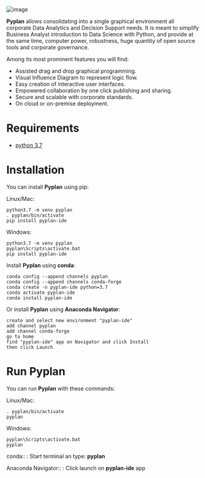 ![image](http://pyplan.com/wp-content/uploads/2018/10/logo_pyplan-1.png)

**Pyplan** allows consolidating into a single graphical environment all
corporate Data Analytics and Decision Support needs. It is meant to
simplify Business Analyst introduction to Data Science with Python, and
provide at the same time, computer power, robustness, huge quantity of
open source tools and corporate governance.

Among its most prominent features you will find:

-   Assisted drag and drop graphical programming.
-   Visual Influence Diagram to represent logic flow.
-   Easy creation of interactive user interfaces.
-   Empowered collaboration by one click publishing and sharing.
-   Secure and scalable with corporate standards.
-   On cloud or on-premise deployment.


Requirements
============

-   [python 3.7](https://www.python.org/downloads/release/python-375/)

Installation
============

You can install **Pyplan** using pip:

Linux/Mac:

    python3.7 -m venv pyplan
    . pyplan/bin/activate
    pip install pyplan-ide

Windows:

    python3.7 -m venv pyplan
    pyplan\Scripts\activate.bat
    pip install pyplan-ide

Install **Pyplan** using **conda**:

    conda config --append channels pyplan
    conda config --append channels conda-forge
    conda create -n pyplan-ide python=3.7
    conda activate pyplan-ide
    conda install pyplan-ide

Or install **Pyplan** using **Anaconda Navigator**:

    create and select new environment "pyplan-ide"
    add channel pyplan
    add channel conda-forge
    go to home
    find "pyplan-ide" app on Navigator and click Install
    then click Launch


Run Pyplan
==========

You can run **Pyplan** with these commands:

Linux/Mac:

    . pyplan/bin/activate
    pyplan

Windows:

    pyplan\Scripts\activate.bat
    pyplan

conda::
:   Start terminal an type: **pyplan**

Anaconda Navigator::
:   Click launch on **pyplan-ide** app
